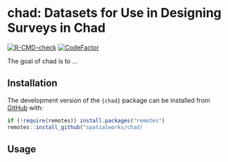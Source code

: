 
<!-- README.md is generated from README.Rmd. Please edit that file -->

# chad: Datasets for Use in Designing Surveys in Chad

<!-- badges: start -->

[![R-CMD-check](https://github.com/spatialworks/chad/workflows/R-CMD-check/badge.svg)](https://github.com/spatialworks/chad/actions)
[![CodeFactor](https://www.codefactor.io/repository/github/spatialworks/chad/badge)](https://www.codefactor.io/repository/github/spatialworks/chad)
<!-- badges: end -->

The goal of chad is to …

## Installation

The development version of the `{chad}` package can be installed from
[GitHub](https://github.com/) with:

``` r
if (!require(remotes)) install.packages("remotes")
remotes::install_github("spatialworks/chad)
```

## Usage
